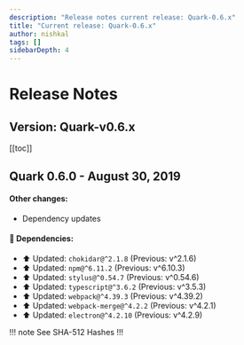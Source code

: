 ```yaml
---
description: "Release notes current release: Quark-0.6.x"
title: "Current release: Quark-0.6.x"
author: nishkal
tags: []
sidebarDepth: 4
---
```



# Release Notes

## Version: Quark-v0.6.x



[[toc]]

<!-- Quark-0.6.0-start -->
## Quark 0.6.0 - August 30, 2019

#### Other changes:
* Dependency updates

#### 🚀 Dependencies:
* ⬆️ Updated: `chokidar@^2.1.8` (Previous: v^2.1.6)
* ⬆️ Updated: `npm@^6.11.2` (Previous: v^6.10.3)
* ⬆️ Updated: `stylus@^0.54.7` (Previous: v^0.54.6)
* ⬆️ Updated: `typescript@^3.6.2` (Previous: v^3.5.3)
* ⬆️ Updated: `webpack@^4.39.3` (Previous: v^4.39.2)
* ⬆️ Updated: `webpack-merge@^4.2.2` (Previous: v^4.2.1)
* ⬆️ Updated: `electron@^4.2.10` (Previous: v^4.2.9)


!!! note See SHA-512 Hashes
<DropDown>
<ReleaseNotes :sha='{
    "Quark-win-0.6.0.exe": "yKOqM5twYGXDsC7w14NypwEzdRYxWNxrIqf+nKpGQlrpSN9jvYUJbkndCY7NR7nQHhNAfSGHrV2neBsHQcQU3g==",
    "Quark-win-x64-0.6.0.msi": "Jm2r1NzNkphW+swsTBWcGO9ugeh1SR1jNbdCgQMCcA446O3Rf149kvLJv9FTAfWDavyN81guBewN7hANqwBYvQ==",
    "Quark-win-x64-0.6.0.zip": "oAS8pFl7lv2DgbCYfqEz5tlTScdHSqHHAeCXhRgXgk/F6XL2vRQf3gVkOLToeiZ/ZLI0gWnNj4Pp4irjzMcYnA==",
    "Quark-linux-amd64-0.6.0.deb": "BAZjDcCArt34O9EEHCc+bTA4gE9qhHPsNg+lRYEfiR7b0wk7qYtr6PKgJpL4h8iI+yhgrPiZhXsA92R8aLG/Vw==",
    "Quark-linux-x64-0.6.0.tar.gz": "MAGyg6i1+WQBfBV580WfHDEThzcZSnwOr72ZVJzyTLG0yOzvIuJ6SzQdN76WlagIfSe9MRjWPcorePxOLdUboA==",
    "Quark-linux-x86_64-0.6.0.AppImage": "vVdH9WIA2aenGUNU1+ju0wC+uIx/f7XL0Z2YwOFoMByGo+j/Wy7beo2rkag4ZKgBWPwploGYquEeKvMjttnTOA==",
    "Quark-mac-0.6.0.zip": "tJsownWDBsZwEDG6IUZndoWSKl4xR2xWGCQZYLMnW7IbhfIDQY941ngY8vMdo56aypGslW4mdTHUxnV4qRlhOw==",
    "Quark-mac-0.6.0.dmg": "Gsu8Q1XbxgmyQT77h+EKLNMsg02D2h3ZR8sApt5hxOnqg14HG533L52wRxtEeiX/PROnC/e1B12vch+kEnq0wQ=="
}' />
</DropDown>
!!!

<!-- ---------------------------------------------- -->
<!-- Quark-0.6.0-end -->


